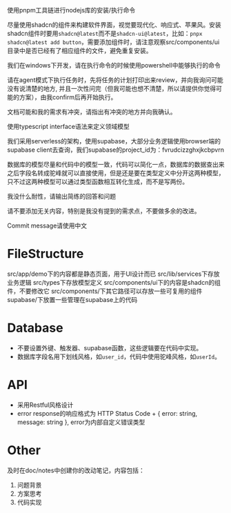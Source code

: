 使用pnpm工具链进行nodejs库的安装/执行命令

尽量使用shadcn的组件来构建软件界面，视觉要现代化、响应式、苹果风。安装shadcn组件时要用`shadcn@latest`而不是`shadcn-ui@latest`，比如：`pnpx shadcn@latest add button`，需要添加组件时，请注意观察src/components/ui目录中是否已经有了相应组件的文件，避免重复安装。

我们在windows下开发，请在执行命令的时候使用powershell中能够执行的命令

请在agent模式下执行任务时，先将任务的计划打印出来review，并向我询问可能没有说清楚的地方, 并且一次性问完（但我可能也想不清楚，所以请提供你觉得可能的方案），由我confirm后再开始执行。

文档可能和我的需求有冲突，请指出有冲突的地方并向我确认。

使用typescript interface语法来定义领域模型

我们采用serverless的架构，使用supabase，大部分业务逻辑使用browser端的supabase client去查询，我们supabase的project_id为：fvrudcizzghxjkcbpvrn

数据库的模型尽量和代码中的模型一致，代码可以简化一点，数据库的数据查出来之后字段名转成驼峰就可以直接使用，但是还是要在类型定义中分开这两种模型，只不过这两种模型可以通过类型函数相互转化生成，而不是写两份。

我没什么耐性，请输出简练的回答和问题

请不要添加无关内容，特别是我没有提到的需求点，不要做多余的改进。

Commit message请使用中文

# FileStructure
src/app/demo下的内容都是静态页面，用于UI设计而已
src/lib/services下存放业务逻辑
src/types下存放模型定义
src/components/ui下的内容是shadcn的组件，不要修改它
src/components/下其它路径可以存放一些可复用的组件
supabase/下放置一些管理在supabase上的代码

# Database
- 不要设置外键、触发器、supabase函数，这些逻辑要在代码中实现。
- 数据库字段名用下划线风格，如`user_id`，代码中使用驼峰风格，如`userId`。

# API
- 采用Restful风格设计
- error response的响应格式为 HTTP Status Code + { error: string, message: string }, error为内部自定义错误类型

# Other
及时在doc/notes中创建你的改动笔记，内容包括：
1. 问题背景
2. 方案思考
3. 代码实现